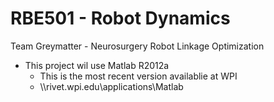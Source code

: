 # RBE501 - Robot Dynamics

Team Greymatter - Neurosurgery Robot Linkage Optimization


* This project wil use Matlab R2012a
    * This is the most recent version availablie at WPI
    * \\\\rivet.wpi.edu\applications\Matlab
